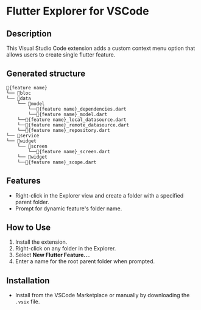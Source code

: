 # Flutter Explorer for VSCode

## Description

This Visual Studio Code extension adds a custom context menu option that allows users to create single flutter feature.

## Generated structure

```
📁{feature name}
└── 📁bloc
└── 📁data
    └── 📁model
        └──🔷{feature name}_dependencies.dart
        └──🔷{feature name}_model.dart
    └──🔷{feature name}_local_datasource.dart
    └──🔷{feature name}_remote_datasource.dart
    └──🔷{feature name}_repository.dart
└── 📁service
└── 📁widget
    └── 📁screen
        └──🔷{feature name}_screen.dart
    └── 📁widget
    └──🔷{feature name}_scope.dart
```

## Features

- Right-click in the Explorer view and create a folder with a specified parent folder.
- Prompt for dynamic feature's folder name.

## How to Use

1. Install the extension.
2. Right-click on any folder in the Explorer.
3. Select **New Flutter Feature...**.
4. Enter a name for the root parent folder when prompted.

## Installation

- Install from the VSCode Marketplace or manually by downloading the `.vsix` file.
